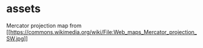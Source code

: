 # assets

Mercator projection map from [[https://commons.wikimedia.org/wiki/File:Web_maps_Mercator_projection_SW.jpg]]
